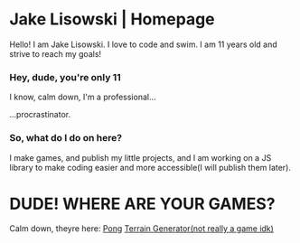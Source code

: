 # Jake Lisowski | Homepage
Hello! I am Jake Lisowski. I love to code and swim. I am 11 years old and strive to reach my goals!
### Hey, dude, you're only 11
I know, calm down, I'm a professional...





...procrastinator.
### So, what do I do on here?
I make games, and publish my little projects, and I am working on a JS library to make coding easier and more accessible(I will publish them later).

# DUDE! WHERE ARE YOUR GAMES?
Calm down, theyre here:
[Pong](https://jmlisowski.github.io/games/pong)
[Terrain Generator(not really a game idk)](https://jmlisowski.github.io/games/PerlinTerrain)
